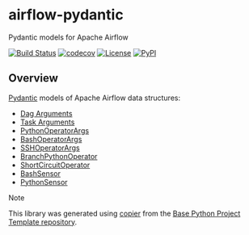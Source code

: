 # airflow-pydantic

Pydantic models for Apache Airflow

[![Build Status](https://github.com/airflow-laminar/airflow-pydantic/actions/workflows/build.yaml/badge.svg?branch=main&event=push)](https://github.com/airflow-laminar/airflow-pydantic/actions/workflows/build.yaml)
[![codecov](https://codecov.io/gh/airflow-laminar/airflow-pydantic/branch/main/graph/badge.svg)](https://codecov.io/gh/airflow-laminar/airflow-pydantic)
[![License](https://img.shields.io/github/license/airflow-laminar/airflow-pydantic)](https://github.com/airflow-laminar/airflow-pydantic)
[![PyPI](https://img.shields.io/pypi/v/airflow-pydantic.svg)](https://pypi.python.org/pypi/airflow-pydantic)

## Overview

[Pydantic](https://docs.pydantic.dev/latest/) models of Apache Airflow data structures:

- [Dag Arguments](https://airflow.apache.org/docs/apache-airflow/2.10.4/_api/airflow/models/dag/index.html#airflow.models.dag.DAG)
- [Task Arguments](https://airflow.apache.org/docs/apache-airflow/2.10.4/_api/airflow/models/baseoperator/index.html#airflow.models.baseoperator.BaseOperator)
- [PythonOperatorArgs](https://airflow.apache.org/docs/apache-airflow-providers-standard/stable/_api/airflow/providers/standard/operators/python/index.html#airflow.providers.standard.operators.python.PythonOperator)
- [BashOperatorArgs](https://airflow.apache.org/docs/apache-airflow-providers-standard/stable/_api/airflow/providers/standard/operators/bash/index.html#airflow.providers.standard.operators.bash.BashOperator)
- [SSHOperatorArgs](https://airflow.apache.org/docs/apache-airflow-providers-ssh/stable/_api/airflow/providers/ssh/operators/ssh/index.html#airflow.providers.ssh.operators.ssh.SSHOperator)
- [BranchPythonOperator](https://airflow.apache.org/docs/apache-airflow-providers-standard/stable/_api/airflow/providers/standard/operators/python/index.html#airflow.providers.standard.operators.python.BranchPythonOperator)
- [ShortCircuitOperator](https://airflow.apache.org/docs/apache-airflow-providers-standard/stable/_api/airflow/providers/standard/operators/python/index.html#airflow.providers.standard.operators.python.ShortCircuitOperator)
- [BashSensor](https://airflow.apache.org/docs/apache-airflow-providers-standard/stable/_api/airflow/providers/standard/sensors/bash/index.html#airflow.providers.standard.sensors.bash.BashSensor)
- [PythonSensor](https://airflow.apache.org/docs/apache-airflow-providers-standard/stable/_api/airflow/providers/standard/sensors/python/index.html#airflow.providers.standard.sensors.python.PythonSensor)

> [!NOTE]
> This library was generated using [copier](https://copier.readthedocs.io/en/stable/) from the [Base Python Project Template repository](https://github.com/python-project-templates/base).
